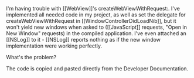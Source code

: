 

I'm having trouble with [[WebView]]'s createWebViewWithRequest:. I've implemented all needed code in my project, as well as set the delegate for createWebViewWithRequest in [[WindowControllerDidLoadNib]], but it won't yield new windows when asked to ([[JavaScript]] requests, "Open in New Window" requests) in the compiled application. I've even attached an [[NSLog]] to it - [[NSLog]] reports nothing as if the new window implementation were working perfectly.

What's the problem?

 The code is copied and pasted directly from the Developer Documentation.